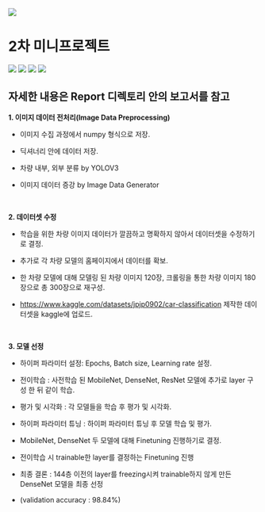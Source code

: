 <img src="https://capsule-render.vercel.app/api?type=waving&color=auto&height=200&section=header&text=2ndMiniProject&fontSize=90" />

# 2차 미니프로젝트

<img src="https://img.shields.io/badge/Python-3776AB?style=flat&logo=Python&logoColor=white"/> <img src="https://img.shields.io/badge/Jupyter-F37626?style=flat&logo=Jupyter&logoColor=white"/> <img src="https://img.shields.io/badge/Tensorflow-FF6F00?style=flat&logo=Tensorflow&logoColor=white"/> <img src="https://img.shields.io/badge/Kakao-FFCD00?style=flat&logo=Kakao&logoColor=white"/>

**자세한 내용은 Report 디렉토리 안의 보고서를 참고**
---

**1. 이미지 데이터 전처리(Image Data Preprocessing)**
 
 + 이미지 수집 과정에서 numpy 형식으로 저장.
 
 + 딕셔너리 안에 데이터 저장.
 
 + 차량 내부, 외부 분류 by YOLOV3
 
 + 이미지 데이터 증강 by Image Data Generator

<br>

**2. 데이터셋 수정**

 + 학습을 위한 차량 이미지 데이터가 깔끔하고 명확하지 않아서 데이터셋을 수정하기로 결정.

 + 추가로 각 차량 모델의 홈페이지에서 데이터를 확보.

 + 한 차량 모델에 대해 모델링 된 차량 이미지 120장, 크롤링을 통한 차량 이미지 180장으로 총 300장으로 재구성.

 + <https://www.kaggle.com/datasets/jpjp0902/car-classification> 제작한 데이터셋을 kaggle에 업로드.

<br>

**3. 모델 선정**

 + 하이퍼 파라미터 설정: Epochs, Batch size, Learning rate 설정.

 + 전이학습 : 사전학습 된 MobileNet, DenseNet, ResNet 모델에 추가로 layer 구성 한 뒤 같이 학습.

 + 평가 및 시각화 : 각 모델들을 학습 후 평가 및 시각화.

 + 하이퍼 파라미터 튜닝 : 하이퍼 파라미터 튜닝 후 모델 학습 및 평가.

 + MobileNet, DenseNet 두 모델에 대해 Finetuning 진행하기로 결정.

 + 전이학습 시 trainable한 layer를 결정하는 Finetuning 진행

 + 최종 결론 : 144층 이전의 layer를 freezing시켜 trainable하지 않게 만든 DenseNet 모델을 최종 선정

 + (validation accuracy : 98.84%)
